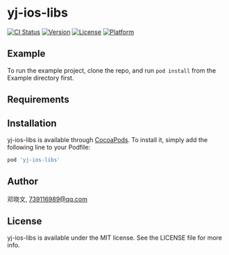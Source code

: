 # yj-ios-libs

[![CI Status](https://img.shields.io/travis/邓晓文/yj-ios-libs.svg?style=flat)](https://travis-ci.org/邓晓文/yj-ios-libs)
[![Version](https://img.shields.io/cocoapods/v/yj-ios-libs.svg?style=flat)](https://cocoapods.org/pods/yj-ios-libs)
[![License](https://img.shields.io/cocoapods/l/yj-ios-libs.svg?style=flat)](https://cocoapods.org/pods/yj-ios-libs)
[![Platform](https://img.shields.io/cocoapods/p/yj-ios-libs.svg?style=flat)](https://cocoapods.org/pods/yj-ios-libs)

## Example

To run the example project, clone the repo, and run `pod install` from the Example directory first.

## Requirements

## Installation

yj-ios-libs is available through [CocoaPods](https://cocoapods.org). To install
it, simply add the following line to your Podfile:

```ruby
pod 'yj-ios-libs'
```

## Author

邓晓文, 739116989@qq.com

## License

yj-ios-libs is available under the MIT license. See the LICENSE file for more info.
